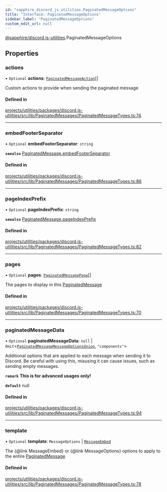 ```yaml
---
id: "sapphire_discord_js_utilities.PaginatedMessageOptions"
title: "Interface: PaginatedMessageOptions"
sidebar_label: "PaginatedMessageOptions"
custom_edit_url: null
---
```


[@sapphire/discord.js-utilities](../modules/sapphire_discord_js_utilities).PaginatedMessageOptions

## Properties

### actions

• `Optional` **actions**: [`PaginatedMessageAction`](sapphire_discord_js_utilities.PaginatedMessageAction)[]

Custom actions to provide when sending the paginated message

#### Defined in

[projects/utilities/packages/discord.js-utilities/src/lib/PaginatedMessages/PaginatedMessageTypes.ts:74](https://github.com/sapphiredev/utilities/blob/8a451b58/packages/discord.js-utilities/src/lib/PaginatedMessages/PaginatedMessageTypes.ts#L74)

___

### embedFooterSeparator

• `Optional` **embedFooterSeparator**: `string`

**`seealso`** [PaginatedMessage.embedFooterSeparator](../classes/sapphire_discord_js_utilities.PaginatedMessage#embedfooterseparator)

#### Defined in

[projects/utilities/packages/discord.js-utilities/src/lib/PaginatedMessages/PaginatedMessageTypes.ts:86](https://github.com/sapphiredev/utilities/blob/8a451b58/packages/discord.js-utilities/src/lib/PaginatedMessages/PaginatedMessageTypes.ts#L86)

___

### pageIndexPrefix

• `Optional` **pageIndexPrefix**: `string`

**`seealso`** [PaginatedMessage.pageIndexPrefix](../classes/sapphire_discord_js_utilities.PaginatedMessage#pageindexprefix)

#### Defined in

[projects/utilities/packages/discord.js-utilities/src/lib/PaginatedMessages/PaginatedMessageTypes.ts:82](https://github.com/sapphiredev/utilities/blob/8a451b58/packages/discord.js-utilities/src/lib/PaginatedMessages/PaginatedMessageTypes.ts#L82)

___

### pages

• `Optional` **pages**: [`PaginatedMessagePage`](../modules/sapphire_discord_js_utilities#paginatedmessagepage)[]

The pages to display in this [PaginatedMessage](../classes/sapphire_discord_js_utilities.PaginatedMessage)

#### Defined in

[projects/utilities/packages/discord.js-utilities/src/lib/PaginatedMessages/PaginatedMessageTypes.ts:70](https://github.com/sapphiredev/utilities/blob/8a451b58/packages/discord.js-utilities/src/lib/PaginatedMessages/PaginatedMessageTypes.ts#L70)

___

### paginatedMessageData

• `Optional` **paginatedMessageData**: ``null`` \| `Omit`<[`PaginatedMessageMessageOptionsUnion`](../modules/sapphire_discord_js_utilities#paginatedmessagemessageoptionsunion), ``"components"``\>

Additional options that are applied to each message when sending it to Discord.
Be careful with using this, misusing it can cause issues, such as sending empty messages.

**`remark`** **This is for advanced usages only!**

**`default`** null

#### Defined in

[projects/utilities/packages/discord.js-utilities/src/lib/PaginatedMessages/PaginatedMessageTypes.ts:94](https://github.com/sapphiredev/utilities/blob/8a451b58/packages/discord.js-utilities/src/lib/PaginatedMessages/PaginatedMessageTypes.ts#L94)

___

### template

• `Optional` **template**: `MessageOptions` \| [`MessageEmbed`](https://discord.js.org/#/docs/main/stable/class/MessageEmbed)

The {@link MessageEmbed} or {@link MessageOptions} options to apply to the entire [PaginatedMessage](../classes/sapphire_discord_js_utilities.PaginatedMessage)

#### Defined in

[projects/utilities/packages/discord.js-utilities/src/lib/PaginatedMessages/PaginatedMessageTypes.ts:78](https://github.com/sapphiredev/utilities/blob/8a451b58/packages/discord.js-utilities/src/lib/PaginatedMessages/PaginatedMessageTypes.ts#L78)
